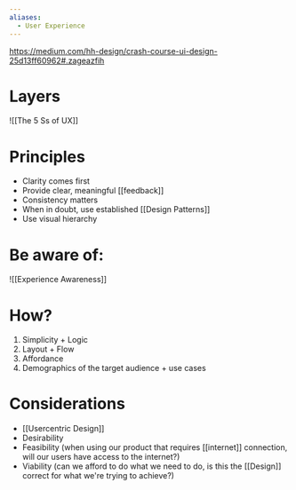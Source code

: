 ```yaml
---
aliases:
  - User Experience
---
```

https://medium.com/hh-design/crash-course-ui-design-25d13ff60962#.zageazfih

# Layers

![[The 5 Ss of UX]]

# Principles
- Clarity comes first
- Provide clear, meaningful [[feedback]]
- Consistency matters
- When in doubt, use established [[Design Patterns]]
- Use visual hierarchy

# Be aware of:

![[Experience Awareness]]

# How?

1. Simplicity + Logic
2. Layout + Flow
3. Affordance
4. Demographics of the target audience + use cases

# Considerations

- [[Usercentric Design]]
- Desirability
- Feasibility (when using our product that requires [[internet]] connection, will our users have access to the internet?)
- Viability (can we afford to do what we need to do, is this the [[Design]] correct for what we're trying to achieve?)